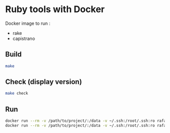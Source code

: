 # Ruby tools with Docker

Docker image to run :
- rake
- capistrano

## Build

```bash
make
```

## Check (display version)
```bash
make check
```

## Run

```bash
docker run --rm -v /path/to/project/:/data -v ~/.ssh:/root/.ssh:ro rafache/ruby-cli ruby -v
docker run --rm -v /path/to/project/:/data -v ~/.ssh:/root/.ssh:ro rafache/ruby-cli cap
```